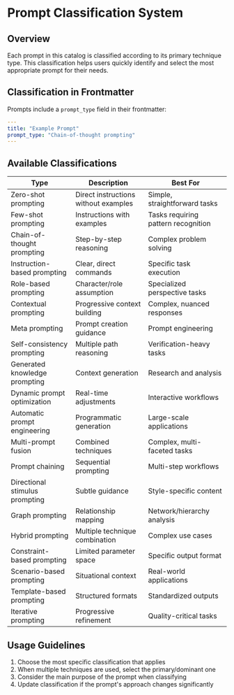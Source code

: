 # Prompt Classification System

## Overview
Each prompt in this catalog is classified according to its primary technique type. This classification helps users quickly identify and select the most appropriate prompt for their needs.

## Classification in Frontmatter
Prompts include a `prompt_type` field in their frontmatter:

```yaml
---
title: "Example Prompt"
prompt_type: "Chain-of-thought prompting"
---
```

## Available Classifications

| Type | Description | Best For |
|------|-------------|----------|
| Zero-shot prompting | Direct instructions without examples | Simple, straightforward tasks |
| Few-shot prompting | Instructions with examples | Tasks requiring pattern recognition |
| Chain-of-thought prompting | Step-by-step reasoning | Complex problem solving |
| Instruction-based prompting | Clear, direct commands | Specific task execution |
| Role-based prompting | Character/role assumption | Specialized perspective tasks |
| Contextual prompting | Progressive context building | Complex, nuanced responses |
| Meta prompting | Prompt creation guidance | Prompt engineering |
| Self-consistency prompting | Multiple path reasoning | Verification-heavy tasks |
| Generated knowledge prompting | Context generation | Research and analysis |
| Dynamic prompt optimization | Real-time adjustments | Interactive workflows |
| Automatic prompt engineering | Programmatic generation | Large-scale applications |
| Multi-prompt fusion | Combined techniques | Complex, multi-faceted tasks |
| Prompt chaining | Sequential prompting | Multi-step workflows |
| Directional stimulus prompting | Subtle guidance | Style-specific content |
| Graph prompting | Relationship mapping | Network/hierarchy analysis |
| Hybrid prompting | Multiple technique combination | Complex use cases |
| Constraint-based prompting | Limited parameter space | Specific output format |
| Scenario-based prompting | Situational context | Real-world applications |
| Template-based prompting | Structured formats | Standardized outputs |
| Iterative prompting | Progressive refinement | Quality-critical tasks |

## Usage Guidelines
1. Choose the most specific classification that applies
2. When multiple techniques are used, select the primary/dominant one
3. Consider the main purpose of the prompt when classifying
4. Update classification if the prompt's approach changes significantly 